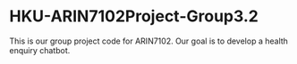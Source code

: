 # HKU-ARIN7102Project-Group3.2

This is our group project code for ARIN7102.
Our goal is to develop a health enquiry chatbot.
